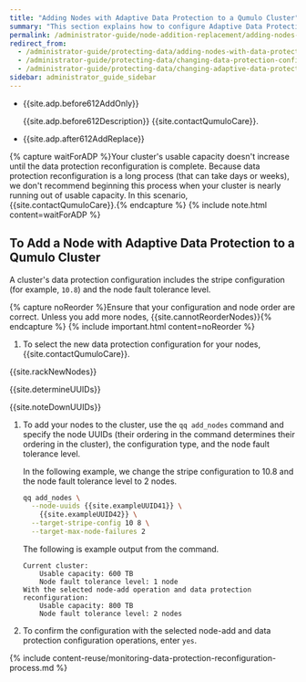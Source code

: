 ```yaml
---
title: "Adding Nodes with Adaptive Data Protection to a Qumulo Cluster"
summary: "This section explains how to configure Adaptive Data Protection for your Qumulo cluster during node-add operations."
permalink: /administrator-guide/node-addition-replacement/adding-nodes-adaptive-data-protection.html
redirect_from:
  - /administrator-guide/protecting-data/adding-nodes-with-data-protection-changes.html
  - /administrator-guide/protecting-data/changing-data-protection-configuration.html
  - /administrator-guide/protecting-data/changing-adaptive-data-protection-configuration.html
sidebar: administrator_guide_sidebar
---
```


* {{site.adp.before612AddOnly}}

  {{site.adp.before612Description}} {{site.contactQumuloCare}}.

* {{site.adp.after612AddReplace}}


{% capture waitForADP %}Your cluster's usable capacity doesn't increase until the data protection reconfiguration is complete. Because data protection reconfiguration is a long process (that can take days or weeks), we don't recommend beginning this process when your cluster is nearly running out of usable capacity. In this scenario, {{site.contactQumuloCare}}.{% endcapture %}
{% include note.html content=waitForADP %}


## To Add a Node with Adaptive Data Protection to a Qumulo Cluster
A cluster's data protection configuration includes the stripe configuration (for example, `10.8`) and the node fault tolerance level.

{% capture noReorder %}Ensure that your configuration and node order are correct. Unless you add more nodes, {{site.cannotReorderNodes}}{% endcapture %}
{% include important.html content=noReorder %}

1. To select the new data protection configuration for your nodes, {{site.contactQumuloCare}}.
   
{{site.rackNewNodes}}

{{site.determineUUIDs}}

{{site.noteDownUUIDs}}

1. To add your nodes to the cluster, use the `qq add_nodes` command and specify the node UUIDs (their ordering in the command determines their ordering in the cluster), the configuration type, and the node fault tolerance level.

   In the following example, we change the stripe configuration to 10.8 and the node fault tolerance level to 2 nodes.

   ```bash
   qq add_nodes \
     --node-uuids {{site.exampleUUID41}} \
       {{site.exampleUUID42}} \
     --target-stripe-config 10 8 \
     --target-max-node-failures 2
   ```
   
   The following is example output from the command.

   ```
   Current cluster:
       Usable capacity: 600 TB
       Node fault tolerance level: 1 node
   With the selected node-add operation and data protection reconfiguration:
       Usable capacity: 800 TB
       Node fault tolerance level: 2 nodes
   ```

1. To confirm the configuration with the selected node-add and data protection configuration operations, enter `yes`.

{% include content-reuse/monitoring-data-protection-reconfiguration-process.md %}
